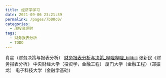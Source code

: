 ```yaml
---
title: 经济学学习
date: 2021-09-06 23:21:39
permalink: /pages/7b00c0/
categories:
  - 💰投资理财
tags:
  - 财务报表分析
  - TODO
---
```

肖星（财务决策与报表分析）
[财务报表分析与决策_哔哩哔哩_bilibili](https://www.bilibili.com/video/BV1354y1L7kg/)
张新民《财务报表分析》
中央财经大学（投资学，金融工程）
厦门大学（金融工程）（郑振龙）
电子科技大学（金融学基础）